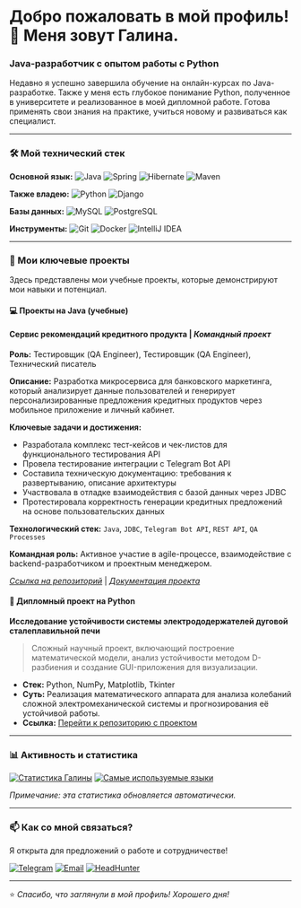 # Добро пожаловать в мой профиль! 👋 Меня зовут Галина.

### Java-разработчик с опытом работы с Python

Недавно я успешно завершила обучение на онлайн-курсах по Java-разработке. Также у меня есть глубокое понимание Python, полученное в университете и реализованное в моей дипломной работе. Готова применять свои знания на практике, учиться новому и развиваться как специалист.

---

### 🛠️ Мой технический стек

**Основной язык:**
![Java](https://img.shields.io/badge/Java-ED8B00?style=for-the-badge&logo=openjdk&logoColor=white)
![Spring](https://img.shields.io/badge/Spring-6DB33F?style=for-the-badge&logo=spring&logoColor=white)
![Hibernate](https://img.shields.io/badge/Hibernate-59666C?style=for-the-badge&logo=hibernate&logoColor=white)
![Maven](https://img.shields.io/badge/Maven-C71A36?style=for-the-badge&logo=apache-maven&logoColor=white)

**Также владею:**
![Python](https://img.shields.io/badge/Python-3776AB?style=for-the-badge&logo=python&logoColor=white)
![Django](https://img.shields.io/badge/Django-092E20?style=for-the-badge&logo=django&logoColor=white)

**Базы данных:**
![MySQL](https://img.shields.io/badge/MySQL-00000F?style=for-the-badge&logo=mysql&logoColor=white)
![PostgreSQL](https://img.shields.io/badge/PostgreSQL-316192?style=for-the-badge&logo=postgresql&logoColor=white)

**Инструменты:**
![Git](https://img.shields.io/badge/Git-F05032?style=for-the-badge&logo=git&logoColor=white)
![Docker](https://img.shields.io/badge/Docker-2CA5E0?style=for-the-badge&logo=docker&logoColor=white)
![IntelliJ IDEA](https://img.shields.io/badge/IntelliJ_IDEA-000000?style=for-the-badge&logo=intellij-idea&logoColor=white)

---

### 🚀 Мои ключевые проекты

Здесь представлены мои учебные проекты, которые демонстрируют мои навыки и потенциал.

#### 💻 Проекты на Java (учебные)

#### **Сервис рекомендаций кредитного продукта** | *Командный проект*
**Роль:** Тестировщик (QA Engineer), Тестировщик (QA Engineer), Технический писатель

**Описание:** Разработка микросервиса для банковского маркетинга, который анализирует данные пользователей и генерирует персонализированные предложения кредитных продуктов через мобильное приложение и личный кабинет.

**Ключевые задачи и достижения:**
- Разработала комплекс тест-кейсов и чек-листов для функционального тестирования API
- Провела тестирование интеграции с Telegram Bot API
- Составила техническую документацию: требования к развертыванию, описание архитектуры
- Участвовала в отладке взаимодействия с базой данных через JDBC
- Протестировала корректность генерации кредитных предложений на основе пользовательских данных

**Технологический стек:** `Java`, `JDBC`, `Telegram Bot API`, `REST API`, `QA Processes`

**Командная роль:** Активное участие в agile-процессе, взаимодействие с backend-разработчиком и проектным менеджером.

*[Ссылка на репозиторий](https://github.com/Uber86/Teamwork)* | *[Документация проекта]([https://github.com/Uber86/Teamwork/blob/main/Documentation.md](https://github.com/Uber86/Teamwork/wiki))*


#### 🐍 Дипломный проект на Python
**Исследование устойчивости системы электрододержателей дуговой сталеплавильной печи**
> Сложный научный проект, включающий построение математической модели, анализ устойчивости методом D-разбиения и создание GUI-приложения для визуализации.
*   **Стек:** Python, NumPy, Matplotlib, Tkinter
*   **Суть:** Реализация математического аппарата для анализа колебаний сложной электромеханической системы и прогнозирования её устойчивой работы.
*   **Ссылка:** [Перейти к репозиторию с проектом](https://github.com/galinaram/dyplom_UNN)


---

### 📊 Активность и статистика

[![Статистика Галины](https://github-readme-stats.vercel.app/api?username=galinaram&show_icons=true&hide_title=true&hide=issues&count_private=true&theme=default)](https://github.com/galinaram)
[![Самые используемые языки](https://github-readme-stats.vercel.app/api/top-langs/?username=galinaram&layout=compact&theme=default&hide=html,css)](https://github.com/galinaram)

*Примечание: эта статистика обновляется автоматически.*

---

### 📫 Как со мной связаться?

Я открыта для предложений о работе и сотрудничестве!

[![Telegram](https://img.shields.io/badge/Telegram-2CA5E0?style=for-the-badge&logo=telegram&logoColor=white)](https://t.me/galusha_ram)
[![Email](https://img.shields.io/badge/Email-D14836?style=for-the-badge&logo=gmail&logoColor=white)](mailto:galina.ramodina@gmail.com)
[![HeadHunter](https://img.shields.io/badge/HeadHunter-FF0000?style=for-the-badge)]([https://hh.ru/resume/your-resume-id](https://hh.ru/resume/8f8dfc08ff0f4bce040039ed1f426d4d387765?from=share_ios))

---

⭐ *Спасибо, что заглянули в мой профиль! Хорошего дня!*
